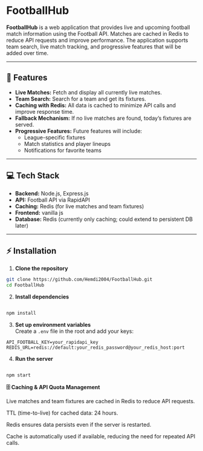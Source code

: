 # FootballHub

**FootballHub** is a web application that provides live and upcoming football match information using the Football API. Matches are cached in Redis to reduce API requests and improve performance. The application supports team search, live match tracking, and progressive features that will be added over time.  

---

## 📝 Features

- **Live Matches:** Fetch and display all currently live matches.  
- **Team Search:** Search for a team and get its fixtures.  
- **Caching with Redis:** All data is cached to minimize API calls and improve response time.  
- **Fallback Mechanism:** If no live matches are found, today’s fixtures are served.  
- **Progressive Features:** Future features will include:
  - League-specific fixtures  
  - Match statistics and player lineups  
  - Notifications for favorite teams  

---

## 💻 Tech Stack

- **Backend:** Node.js, Express.js  
- **API:** Football API via RapidAPI  
- **Caching:** Redis (for live matches and team fixtures)  
- **Frontend:** vanilla js 
- **Database:** Redis (currently only caching; could extend to persistent DB later)  

---

## ⚡ Installation

1. **Clone the repository**
```bash
git clone https://github.com/Hemdi2004/FootballHub.git
cd FootballHub
```
2. **Install dependencies**
```bash

npm install
```
3. **Set up environment variables**  
Create a `.env` file in the root and add your keys:

```env
API_FOOTBALL_KEY=your_rapidapi_key
REDIS_URL=redis://default:your_redis_password@your_redis_host:port
```
4. **Run the server**

```bash

npm start

```
**🗄 Caching & API Quota Management**

Live matches and team fixtures are cached in Redis to reduce API requests.

TTL (time-to-live) for cached data: 24 hours.

Redis ensures data persists even if the server is restarted.

Cache is automatically used if available, reducing the need for repeated API calls.


